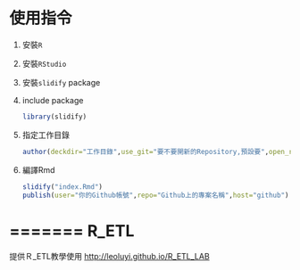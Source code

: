 # 使用指令

1. 安裝`R`
2. 安裝`RStudio`
3. 安裝`slidify` package
4. include package

	```r
	library(slidify)
	```

5. 指定工作目錄

	```r
	author(deckdir="工作目錄",use_git="要不要開新的Repository,預設要",open_rmd="要不要幫開Rmd檔案")
	```


6. 編譯Rmd
	```r
	slidify("index.Rmd")
	publish(user="你的Github帳號",repo="Github上的專案名稱",host="github")
	```
=======
R_ETL
=====

提供Ｒ_ETL教學使用
 http://leoluyi.github.io/R_ETL_LAB
